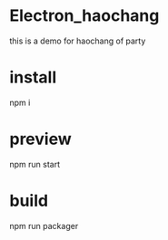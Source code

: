 # Electron_haochang
this is a demo for haochang of party
# install
npm i
# preview
npm run start
# build
npm run packager
